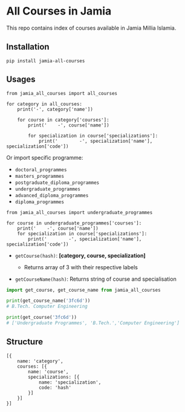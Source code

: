 # All Courses in Jamia
This repo contains index of courses available in Jamia Millia Islamia.

## Installation
```
pip install jamia-all-courses
```

## Usages
```python3
from jamia_all_courses import all_courses

for category in all_courses:
    print('-', category['name'])

    for course in category['courses']:
        print('    -', course['name'])

        for specialization in course['specializations']:
            print('        -', specialization['name'], specialization['code'])

```
Or import specific programme:
- `doctoral_programmes`
- `masters_programmes`
- `postgraduate_diploma_programmes`
- `undergraduate_programmes`
- `advanced_diploma_programmes`
- `diploma_programmes`

```python3
from jamia_all_courses import undergraduate_programmes

for course in undergraduate_programmes['courses']:
    print('    -', course['name'])
    for specialization in course['specializations']:
        print('        -', specialization['name'], specialization['code'])

```

- `getCourse(hash)`: **[category, course, specialization]**
    - Returns array of 3 with their respective labels

- `getCourseName(hash)`: Returns string of course and specialisation

```python
import get_course, get_course_name from jamia_all_courses

print(get_course_name('3fc6d'))
# B.Tech. Computer Engineering

print(get_course('3fc6d'))
# ['Undergraduate Programmes', 'B.Tech.','Computer Engineering']
```

## Structure
```
[{
    name: 'category',
    courses: [{
        name: 'course',
        specializations: [{
            name: 'specialization',
            code: 'hash'
        }]
    }]
}]
```
